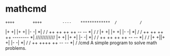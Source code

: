 # mathcmd
    ++++        ++++         ----    *************  /          /
   |+  +|      |+  +|       |-  -|         *|       /          /
   ++  ++      ++  ++       --  --         *|       /          /
  |+    +|    |+    +|     |-    -|        *|       /          /
  ++    ++    ++    ++     --------        *|       ////////////
 |+      +|  |+      +|   |-      -|       *|       /          /
 ++      ++  ++      ++   --      --       *|       /          /
|+        +||+        +| |-        -|      *|       /          /
++        ++++        ++ --        --      *|       /          /cmd
A simple program to solve math problems.
